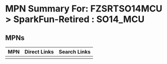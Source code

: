 



# MPN Summary For: FZSRTSO14MCU > SparkFun-Retired : SO14_MCU

## MPNs
  

|MPN|Direct Links|Search Links|
| :--- | :--- | :--- |
||||
